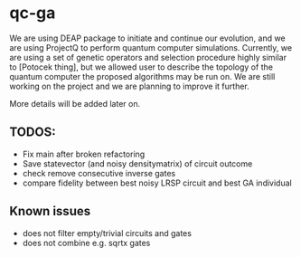 # qc-ga
We are using DEAP package to initiate and continue our evolution, and we are using ProjectQ to perform quantum computer simulations. 
Currently, we are using a set of genetic operators and selection procedure highly similar to [Potocek thing], but we allowed user to describe the topology of the quantum computer the proposed algorithms may be run on. 
We are still working on the project and we are planning to improve it further.

More details will be added later on.

## TODOS:
- Fix main after broken refactoring
- Save statevector (and noisy densitymatrix) of circuit outcome
- check remove consecutive inverse gates
- compare fidelity between best noisy LRSP circuit and best GA individual

## Known issues

- does not filter empty/trivial circuits and gates
- does not combine e.g. sqrtx gates
